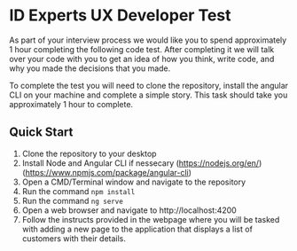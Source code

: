 # ID Experts UX Developer Test

As part of your interview process we would like you to spend approximately 1 hour completing the following code test. After completing it we will talk over your code with you to get an idea of how you think, write code, and why you made the decisions that you made. 

To complete the test you will need to clone the repository, install the angular CLI on your machine and complete a simple story. This task should take you approximately 1 hour to complete.

## Quick Start

1. Clone the repository to your desktop
1. Install Node and Angular CLI if nessecary (https://nodejs.org/en/) (https://www.npmjs.com/package/angular-cli)
1. Open a CMD/Terminal window and navigate to the repository
1. Run the command ```npm install```
1. Run the command ```ng serve```
1. Open a web browser and navigate to http://localhost:4200
1. Follow the instructs provided in the webpage where you will be tasked with adding a new page to the application that displays a list of customers with their details.